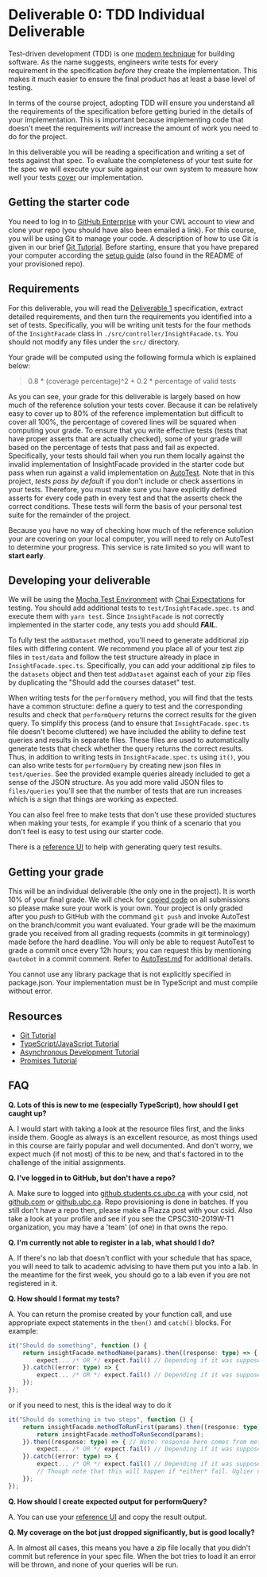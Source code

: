 # Deliverable 0: TDD Individual Deliverable


Test-driven development (TDD) is one [modern technique](../readings/Process.md#tdd) for building software. As the name suggests, engineers write tests for every requirement in the specification _before_ they create the implementation. This makes it much easier to ensure the final product has at least a base level of testing.

In terms of the course project, adopting TDD will ensure you understand all the requirements of the specification before getting buried in the details of your implementation. This is important because implementing code that doesn't meet the requirements _will_ increase the amount of work you need to do for the project.

In this deliverable you will be reading a specification and writing a set of tests against that spec. To evaluate the completeness of your test suite for the spec we will execute your suite against our own system to measure how well your tests [cover](../readings/Testing.md#coverage) our implementation.

## Getting the starter code

You need to log in to [GitHub Enterprise](https://github.students.cs.ubc.ca) with your CWL account to view and clone your repo (you should have also been emailed a link). For this course, you will be using Git to manage your code. A description of how to use Git is given in our brief [Git Tutorial](https://github.com/ubccpsc/310/blob/master/resources/other/git.md). Before starting, ensure that you have prepared your computer according the [setup guide](https://github.com/ubccpsc/310/blob/master/resources/other/setup.md) (also found in the README of your provisioned repo).

## Requirements

For this deliverable, you will read the [Deliverable 1](Deliverable1.md) specification, extract detailed requirements, and then turn the requirements you identified into a set of tests. Specifically, you will be writing unit tests for the four methods of the `InsightFacade` class in `./src/controller/InsightFacade.ts`. You should not modify any files under the `src/` directory.

Your grade will be computed using the following formula which is explained below:
> 0.8 * (coverage percentage)^2 + 0.2 * percentage of valid tests

As you can see, your grade for this deliverable is largely based on how much of the reference solution your tests cover. Because it can be relatively easy to cover up to 80% of the reference implementation but difficult to cover all 100%, the percentage of covered lines will be squared when computing your grade. To ensure that you write effective tests (tests that have proper asserts that are actually checked), some of your grade will based on the percentage of tests that pass and fail as expected. Specifically, your tests should fail when you run them locally against the invalid implementation of InsightFacade provided in the starter code but pass when run against a valid implementation on [AutoTest](AutoTest.md). Note that in this project, _tests pass by default_ if you don't include or check assertions in your tests. Therefore, you must make sure you have explicitly defined asserts for every code path in every test and that the asserts check the correct conditions. These tests will form the basis of your personal test suite for the remainder of the project.

Because you have no way of checking how much of the reference solution your are covering on your local computer, you will need to rely on AutoTest to determine your progress. This service is rate limited so you will want to **start early**.

## Developing your deliverable

We will be using the [Mocha Test Environment](https://mochajs.org/) with [Chai Expectations](http://chaijs.com/api/bdd/) for testing. You should add additional tests to `test/InsightFacade.spec.ts` and execute them with `yarn test`. Since `InsightFacade` is not correctly implemented in the starter code, any tests you add should **_FAIL_**.

To fully test the `addDataset` method, you'll need to generate additional zip files with differing content.
We recommend you place all of your test zip files in `test/data` and follow the test structure already in place in `InsightFacade.spec.ts`.
Specifically, you can add your additional zip files to the `datasets` object and then test `addDataset` against each of your zip files by duplicating the "Should add the courses dataset" test.

When writing tests for the `performQuery` method, you will find that the tests have a common structure: define a query to test and the corresponding results and check that `performQuery` returns the correct results for the given query.
To simplify this process (and to ensure that `InsightFacade.spec.ts` file doesn't become cluttered) we have included the ability to define test queries and results in separate files.
These files are used to automatically generate tests that check whether the query returns the correct results.
Thus, in addition to writing tests in `InsightFacade.spec.ts` using `it()`, you can also write tests for `performQuery` by creating new json files in `test/queries`.
See the provided example queries already included to get a sense of the JSON structure.
As you add more valid JSON files to `files/queries` you'll see that the number of tests that are run increases which is a sign that things are working as expected.

You can also feel free to make tests that don't use these provided stuctures when making your tests, for example if you think of a scenario that you don't feel is easy to test using our starter code.

There is a [reference UI](https://cs310.students.cs.ubc.ca/ui/index.html) to help with generating query test results.

## Getting your grade

This will be an individual deliverable (the only one in the project). It is worth 10% of your final grade. We will check for [copied code](https://github.com/ubccpsc/310/blob/2019sept/README.md#derivative-copied-code) on all submissions so please make sure your work is your own. Your project is only graded after you _push_ to GitHub with the command `git push` and invoke AutoTest on the branch/commit you want evaluated. Your grade will be the maximum grade you received from all grading requests (commits in git terminology) made before the hard deadline. <!-- While we compute your grade on every submission, --> You will only be able to request AutoTest to grade a commit once every 12h hours; you can request this by mentioning `@autobot` in a commit comment. Refer to [AutoTest.md](AutoTest.md) for additional details.

You cannot use any library package that is not explicitly specified in package.json. Your implementation must be in TypeScript and must compile without error.

## Resources

- [Git Tutorial](https://github.com/ubccpsc/310/blob/master/resources/other/git.md)
- [TypeScript/JavaScript Tutorial](https://github.com/ubccpsc/310/blob/master/resources/other/typescript.md)
- [Asynchronous Development Tutorial](https://github.com/ubccpsc/310/blob/master/resources/other/async.md)
- [Promises Tutorial](https://github.com/ubccpsc/310/blob/master/resources/other/promises.md)

## FAQ

**Q. Lots of this is new to me (especially TypeScript), how should I get caught up?**

A. I would start with taking a look at the resource files first, and the links inside them. 
Google as always is an excellent resource, as most things used in this course are fairly popular and well documented. 
And don't worry, we expect much (if not most) of this to be new, and that's factored in to the challenge of the initial assignments.

 

**Q. I've logged in to GitHub, but don't have a repo?**

A. Make sure to logged into [github.students.cs.ubc.ca](github.students.cs.ubc.ca) with your csid, not [github.com](github.com) or [github.ubc.ca](github.ubc.ca). Repo provisioning is done in batches. If you still don't have a repo then, please make a Piazza post with your csid. 
Also take a look at your profile and see if you see the CPSC310-2019W-T1 organization, you may have a 'team' (of one) in that owns the repo.

 

**Q. I'm currently not able to register in a lab, what should I do?**

A. If there's no lab that doesn't conflict with your schedule that has space, you will need to talk to academic advising to have them put you into a lab. 
In the meantime for the first week, you should go to a lab even if you are not registered in it.

 

**Q. How should I format my tests?**

A. You can return the promise created by your function call, and use appropriate expect statements in the `then()` and `catch()` blocks. For example:
```typescript
it("Should do something", function () {
    return insightFacade.methodName(params).then((response: type) => {
        expect... /* OR */ expect.fail() // Depending if it was supposed to resolve or reject
    }).catch((error: type) => {
        expect... /* OR */ expect.fail() // Depending if it was supposed to resolve or reject
    });
});
```
or if you need to nest, this is the ideal way to do it
```typescript
it("Should do something in two steps", function () {
    return insightFacade.methodToRunFirst(params).then((response: type) => {
        return insightFacade.methodToRunSecond(params);
    }).then((response: type) => { // Note: response here comes from methodToRunSecond.
        expect... /* OR */ expect.fail() // Depending if it was supposed to resolve or reject
    }).catch((error: type) => {
        expect... /* OR */ expect.fail() // Depending if it was supposed to resolve or reject
        // Though note that this will happen if *either* fail. Uglier nesting could get around this
    });
});
```

**Q. How should I create expected output for performQuery?**

A. You can use your [reference UI](https://cs310.students.cs.ubc.ca/ui/index.html) and copy the result output.

**Q. My coverage on the bot just dropped significantly, but is good locally?**

A. In almost all cases, this means you have a zip file locally that you didn't commit but reference in your spec file. 
When the bot tries to load it an error will be thrown, and none of your queries will be run.

<!-- D1 coverage for reference solution (can be deleted)
  50 passing (8s)

-----------------------|----------|----------|----------|----------|----------------|
File                   |  % Stmts | % Branch |  % Funcs |  % Lines |Uncovered Lines |
-----------------------|----------|----------|----------|----------|----------------|
All files              |    70.66 |    71.57 |       68 |    70.66 |                |
 src                   |    83.33 |      100 |       80 |    83.33 |                |
  Util.ts              |    83.33 |      100 |       80 |    83.33 |             30 |
 src/controller        |    82.62 |    73.74 |    87.67 |    82.62 |                |
  DatasetController.ts |    65.52 |    50.72 |    75.76 |    65.52 |... 298,299,307 |
  InsightFacade.ts     |    98.08 |      100 |      100 |    98.08 |             89 |
  QueryController.ts   |       91 |    85.37 |    96.77 |       91 |... 288,327,348 |
 src/rest              |    11.11 |        0 |        0 |    11.11 |                |
  RouteHandler.ts      |    10.87 |        0 |        0 |    10.87 |... 83,84,85,87 |
  Server.ts            |    11.43 |        0 |        0 |    11.43 |... 93,96,97,98 |
-----------------------|----------|----------|----------|----------|----------------|
-->
